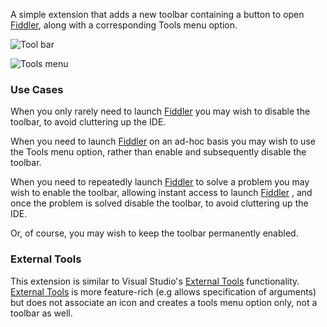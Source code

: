 [AppUrl]: https://www.telerik.com/fiddler
[ExternalToolsUrl]: https://docs.microsoft.com/en-gb/visualstudio/ide/managing-external-tools?view=vs-2017

A simple extension that adds a new toolbar containing a button to open [Fiddler][AppUrl], along with a corresponding Tools menu option.

![Tool bar](Toolbar.png)

![Tools menu](ToolsMenu.png)

### Use Cases

When you only rarely need to launch [Fiddler][AppUrl] you may wish to disable the toolbar, to avoid cluttering up the IDE.

When you need to launch [Fiddler][AppUrl] on an ad-hoc basis you may wish to use the Tools menu option, rather than enable and subsequently disable the toolbar.

When you need to repeatedly launch [Fiddler][AppUrl] to solve a problem you may wish to enable the toolbar, allowing instant access to launch [Fiddler][AppUrl] , and once the problem is solved disable the toolbar, to avoid cluttering up the IDE.

Or, of course, you may wish to keep the toolbar permanently enabled.


### External Tools

This extension is similar to Visual Studio's [External Tools][ExternalToolsUrl] functionality. [External Tools][ExternalToolsUrl] is more feature-rich (e.g allows specification of arguments) but does not associate an icon and creates a tools menu option only, not a toolbar as well.
